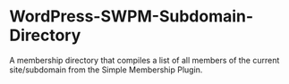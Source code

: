 # WordPress-SWPM-Subdomain-Directory
A membership directory that compiles a list of all members of the current site/subdomain from the Simple Membership Plugin.
